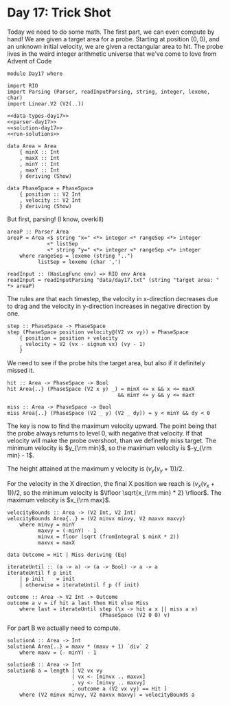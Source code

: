 # Day 17: Trick Shot
Today we need to do some math. The first part, we can even compute by hand! We are given a target area for a probe. Starting at position $(0,0)$, and an unknown initial velocity, we are given a rectangular area to hit. The probe lives in the weird integer arithmetic universe that we've come to love from Advent of Code

``` {.haskell file=app/Day17.hs}
module Day17 where

import RIO
import Parsing (Parser, readInputParsing, string, integer, lexeme, char)
import Linear.V2 (V2(..))

<<data-types-day17>>
<<parser-day17>>
<<solution-day17>>
<<run-solutions>>
```

``` {.haskell #data-types-day17}
data Area = Area
    { minX :: Int
    , maxX :: Int
    , minY :: Int
    , maxY :: Int
    } deriving (Show)

data PhaseSpace = PhaseSpace
    { position :: V2 Int
    , velocity :: V2 Int
    } deriving (Show)
```

But first, parsing! (I know, overkill)

``` {.haskell #parser-day17}
areaP :: Parser Area
areaP = Area <$ string "x=" <*> integer <* rangeSep <*> integer
             <* listSep
             <* string "y=" <*> integer <* rangeSep <*> integer
    where rangeSep = lexeme (string "..")
          listSep = lexeme (char ',')

readInput :: (HasLogFunc env) => RIO env Area
readInput = readInputParsing "data/day17.txt" (string "target area: " *> areaP)
```

The rules are that each timestep, the velocity in x-direction decreases due to drag and the velocity in y-direction increases in negative direction by one.

``` {.haskell #solution-day17}
step :: PhaseSpace -> PhaseSpace
step (PhaseSpace position velocity@(V2 vx vy)) = PhaseSpace
    { position = position + velocity
    , velocity = V2 (vx - signum vx) (vy - 1)
    }
```

We need to see if the probe hits the target area, but also if it definitely missed it.

``` {.haskell #solution-day17}
hit :: Area -> PhaseSpace -> Bool
hit Area{..} (PhaseSpace (V2 x y) _) = minX <= x && x <= maxX
                                    && minY <= y && y <= maxY

miss :: Area -> PhaseSpace -> Bool
miss Area{..} (PhaseSpace (V2 _ y) (V2 _ dy)) = y < minY && dy < 0
```

The key is now to find the maximum velocity upward. The point being that the probe always returns to level 0, with negative that velocity. If that velocity will make the probe overshoot, than we definetly miss target. The minimum velocity is $y_{\rm min}$, so the maximum velocity is $-y_{\rm min} - 1$.

The height attained at the maximum y velocity is $(v_y (v_y + 1)) / 2$.

For the velocity in the X direction, the final X position we reach is $(v_x (v_x + 1))/2$,
so the minimum velocity is $\lfloor \sqrt{x_{\rm min} * 2} \rfloor$. The maximum velocity is $x_{\rm max}$.

``` {.haskell #solution-day17}
velocityBounds :: Area -> (V2 Int, V2 Int)
velocityBounds Area{..} = (V2 minvx minvy, V2 maxvx maxvy)
    where minvy = minY
          maxvy = (-minY) - 1
          minvx = floor (sqrt (fromIntegral $ minX * 2))
          maxvx = maxX

data Outcome = Hit | Miss deriving (Eq)

iterateUntil :: (a -> a) -> (a -> Bool) -> a -> a
iterateUntil f p init
    | p init    = init
    | otherwise = iterateUntil f p (f init)

outcome :: Area -> V2 Int -> Outcome
outcome a v = if hit a last then Hit else Miss
    where last = iterateUntil step (\x -> hit a x || miss a x) 
                              (PhaseSpace (V2 0 0) v)
```

For part B we actually need to compute.

``` {.haskell #solution-day17}
solutionA :: Area -> Int
solutionA Area{..} = maxv * (maxv + 1) `div` 2
    where maxv = (- minY) - 1

solutionB :: Area -> Int
solutionB a = length [ V2 vx vy
                     | vx <- [minvx .. maxvx]
                     , vy <- [minvy .. maxvy]
                     , outcome a (V2 vx vy) == Hit ]
    where (V2 minvx minvy, V2 maxvx maxvy) = velocityBounds a
```
